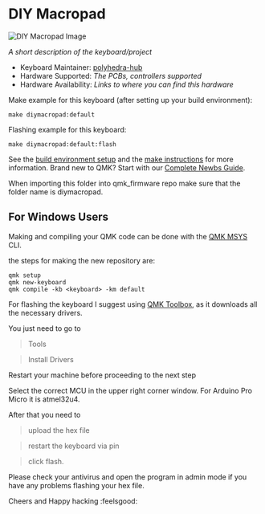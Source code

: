 # DIY Macropad

![DIY Macropad Image](https://i.imgur.com/39OGKpb.jpg)

_A short description of the keyboard/project_

- Keyboard Maintainer: [polyhedra-hub](https://github.com/yourusername)
- Hardware Supported: _The PCBs, controllers supported_
- Hardware Availability: _Links to where you can find this hardware_

Make example for this keyboard (after setting up your build environment):

    make diymacropad:default

Flashing example for this keyboard:

    make diymacropad:default:flash

See the [build environment setup](https://docs.qmk.fm/#/getting_started_build_tools) and the [make instructions](https://docs.qmk.fm/#/getting_started_make_guide) for more information. Brand new to QMK? Start with our [Complete Newbs Guide](https://docs.qmk.fm/#/newbs).

When importing this folder into qmk_firmware repo make sure that the folder name is diymacropad.

## For Windows Users

Making and compiling your QMK code can be done with the [QMK MSYS](https://msys.qmk.fm/) CLI.

the steps for making the new repository are:

```
qmk setup
qmk new-keyboard
qmk compile -kb <keyboard> -km default
```

For flashing the keyboard I suggest using [QMK Toolbox](https://github.com/qmk/qmk_toolbox/releases), as it downloads all the necessary drivers.

You just need to go to

> Tools

> Install Drivers

Restart your machine before proceeding to the next step

Select the correct MCU in the upper right corner window. For Arduino Pro Micro it is atmel32u4.

After that you need to

> upload the hex file

> restart the keyboard via pin

> click flash.

Please check your antivirus and open the program in admin mode if you have any problems flashing your hex file.

Cheers and
Happy hacking :feelsgood:
